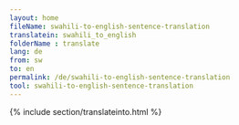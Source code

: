 ```yaml
---
layout: home
fileName: swahili-to-english-sentence-translation
translatein: swahili_to_english
folderName : translate
lang: de
from: sw
to: en
permalink: /de/swahili-to-english-sentence-translation
tool: swahili-to-english-sentence-translation
---
```

{% include section/translateinto.html %}